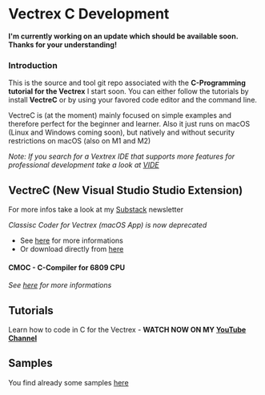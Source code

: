 # Vectrex C Development

**I'm currently working on an update which should be available soon. Thanks for your understanding!**


### Introduction
This is the source and tool git repo associated with the **C-Programming tutorial for the Vectrex**
I start soon. You can either follow the tutorials by install **VectreC** or by using your favored
code editor and the command line.

VectreC is (at the moment) mainly focused on simple examples and therefore perfect for the beginner and learner.
Also it just runs on macOS (Linux and Windows coming soon), but natively and without security restrictions on macOS (also on M1 and M2)


*Note: If you search for a Vextrex IDE that supports more features for professional development take a look at [VIDE](https://github.com/malbanGit/Vide)*

## VectreC (New Visual Studio Studio Extension)

For more infos take a look at my [Substack](https://vectrex.substack.com/p/vectrex-game-programming-in-c) newsletter

*Classisc Coder for Vectrex (macOS App) is now deprecated*

* See [here](http://www.classicscoder.com/classics-coder-vec.html) for more informations
* Or download directly from [here](https://raw.githubusercontent.com/rogerboesch/vectrex-dev/master/tools/vectrec-latest.tar.gz)

#### CMOC - C-Compiler for 6809 CPU
*See [here](https://www.github.com/rogerboesch/cmoc-vectrec) for more informations*


## Tutorials

Learn how to code in C for the Vectrex - 
**WATCH NOW ON MY [YouTube Channel](https://www.youtube.com/watch?v=m5Gxzj2xb2M&list=PLP6u_67PQGuHlz8J7U2Y6oUv05O_74D2w)**


## Samples

You find already some samples [here](/samples) 

